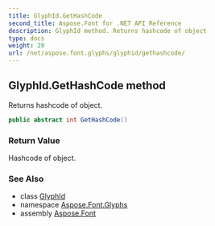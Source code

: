 ```yaml
---
title: GlyphId.GetHashCode
second_title: Aspose.Font for .NET API Reference
description: GlyphId method. Returns hashcode of object
type: docs
weight: 20
url: /net/aspose.font.glyphs/glyphid/gethashcode/
---
```

## GlyphId.GetHashCode method

Returns hashcode of object.

```csharp
public abstract int GetHashCode()
```

### Return Value

Hashcode of object.

### See Also

* class [GlyphId](../)
* namespace [Aspose.Font.Glyphs](../../glyphid/)
* assembly [Aspose.Font](../../../)


